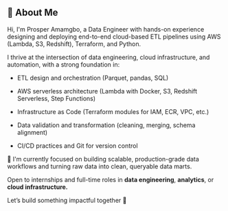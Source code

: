 ## 👋 About Me
Hi, I'm Prosper Amamgbo, a Data Engineer with hands-on experience designing and deploying end-to-end cloud-based ETL pipelines using AWS (Lambda, S3, Redshift), Terraform, and Python.

I thrive at the intersection of data engineering, cloud infrastructure, and automation, with a strong foundation in:

- ETL design and orchestration (Parquet, pandas, SQL)

- AWS serverless architecture (Lambda with Docker, S3, Redshift Serverless, Step Functions)

- Infrastructure as Code (Terraform modules for IAM, ECR, VPC, etc.)

- Data validation and transformation (cleaning, merging, schema alignment)

- CI/CD practices and Git for version control

🔧 I'm currently focused on building scalable, production-grade data workflows and turning raw data into clean, queryable data marts.

Open to internships and full-time roles in **data engineering**, **analytics**, or **cloud infrastructure.**

Let’s build something impactful together 🚀
